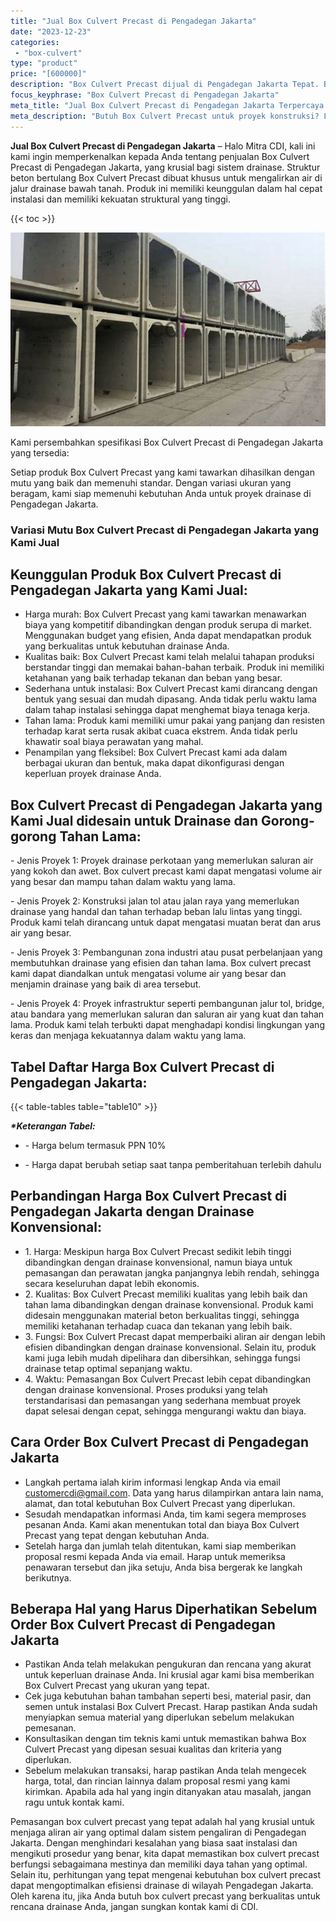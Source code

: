 ```yaml
---
title: "Jual Box Culvert Precast di Pengadegan Jakarta"
date: "2023-12-23"
categories:
 - "box-culvert"
type: "product"
price: "[600000]"
description: "Box Culvert Precast dijual di Pengadegan Jakarta Tepat. Box Culvert Precast unggulan untuk kebutuhan konstruksi dengan performa superior. Segera dapatkan informasi detail."
focus_keyphrase: "Box Culvert Precast di Pengadegan Jakarta"
meta_title: "Jual Box Culvert Precast di Pengadegan Jakarta Terpercaya - CDI"
meta_description: "Butuh Box Culvert Precast untuk proyek konstruksi? Layanan profesional kami siap membantu dengan kualitas premium. Klik untuk penawaran istimewa."
---
```


**Jual Box Culvert Precast di Pengadegan Jakarta** – Halo Mitra CDI, kali ini kami ingin memperkenalkan kepada Anda tentang penjualan Box Culvert Precast di Pengadegan Jakarta, yang krusial bagi sistem drainase. Struktur beton bertulang Box Culvert Precast dibuat khusus untuk mengalirkan air di jalur drainase bawah tanah. Produk ini memiliki keunggulan dalam hal cepat instalasi dan memiliki kekuatan struktural yang tinggi.

{{< toc >}}

![Jual Box Culvert Precast di Pengadegan Jakarta](/images/box-culvert/box-culvert-20.jpg)

Kami persembahkan spesifikasi Box Culvert Precast di Pengadegan Jakarta yang tersedia:

Setiap produk Box Culvert Precast yang kami tawarkan dihasilkan dengan mutu yang baik dan memenuhi standar. Dengan variasi ukuran yang beragam, kami siap memenuhi kebutuhan Anda untuk proyek drainase di Pengadegan Jakarta.

### Variasi Mutu Box Culvert Precast di Pengadegan Jakarta yang Kami Jual 

## Keunggulan Produk Box Culvert Precast di Pengadegan Jakarta yang Kami Jual:

*   Harga murah: Box Culvert Precast yang kami tawarkan menawarkan biaya yang kompetitif dibandingkan dengan produk serupa di market. Menggunakan budget yang efisien, Anda dapat mendapatkan produk yang berkualitas untuk kebutuhan drainase Anda.
*   Kualitas baik: Box Culvert Precast kami telah melalui tahapan produksi berstandar tinggi dan memakai bahan-bahan terbaik. Produk ini memiliki ketahanan yang baik terhadap tekanan dan beban yang besar.
*   Sederhana untuk instalasi: Box Culvert Precast kami dirancang dengan bentuk yang sesuai dan mudah dipasang. Anda tidak perlu waktu lama dalam tahap instalasi sehingga dapat menghemat biaya tenaga kerja.
*   Tahan lama: Produk kami memiliki umur pakai yang panjang dan resisten terhadap karat serta rusak akibat cuaca ekstrem. Anda tidak perlu khawatir soal biaya perawatan yang mahal.
*   Penampilan yang fleksibel: Box Culvert Precast kami ada dalam berbagai ukuran dan bentuk, maka dapat dikonfigurasi dengan keperluan proyek drainase Anda.

## Box Culvert Precast di Pengadegan Jakarta yang Kami Jual didesain untuk Drainase dan Gorong-gorong Tahan Lama:

\- Jenis Proyek 1: Proyek drainase perkotaan yang memerlukan saluran air yang kokoh dan awet. Box culvert precast kami dapat mengatasi volume air yang besar dan mampu tahan dalam waktu yang lama.

\- Jenis Proyek 2: Konstruksi jalan tol atau jalan raya yang memerlukan drainase yang handal dan tahan terhadap beban lalu lintas yang tinggi. Produk kami telah dirancang untuk dapat mengatasi muatan berat dan arus air yang besar.

\- Jenis Proyek 3: Pembangunan zona industri atau pusat perbelanjaan yang membutuhkan drainase yang efisien dan tahan lama. Box culvert precast kami dapat diandalkan untuk mengatasi volume air yang besar dan menjamin drainase yang baik di area tersebut.

\- Jenis Proyek 4: Proyek infrastruktur seperti pembangunan jalur tol, bridge, atau bandara yang memerlukan saluran dan saluran air yang kuat dan tahan lama. Produk kami telah terbukti dapat menghadapi kondisi lingkungan yang keras dan menjaga kekuatannya dalam waktu yang lama.

## Tabel Daftar Harga Box Culvert Precast di Pengadegan Jakarta:

{{< table-tables table="table10" >}}

**_\*Keterangan Tabel:_**

*   \- Harga belum termasuk PPN 10%

*   \- Harga dapat berubah setiap saat tanpa pemberitahuan terlebih dahulu

## Perbandingan Harga Box Culvert Precast di Pengadegan Jakarta dengan Drainase Konvensional:

*   1\. Harga: Meskipun harga Box Culvert Precast sedikit lebih tinggi dibandingkan dengan drainase konvensional, namun biaya untuk pemasangan dan perawatan jangka panjangnya lebih rendah, sehingga secara keseluruhan dapat lebih ekonomis.
*   2\. Kualitas: Box Culvert Precast memiliki kualitas yang lebih baik dan tahan lama dibandingkan dengan drainase konvensional. Produk kami didesain menggunakan material beton berkualitas tinggi, sehingga memiliki ketahanan terhadap cuaca dan tekanan yang lebih baik.
*   3\. Fungsi: Box Culvert Precast dapat memperbaiki aliran air dengan lebih efisien dibandingkan dengan drainase konvensional. Selain itu, produk kami juga lebih mudah dipelihara dan dibersihkan, sehingga fungsi drainase tetap optimal sepanjang waktu.
*   4\. Waktu: Pemasangan Box Culvert Precast lebih cepat dibandingkan dengan drainase konvensional. Proses produksi yang telah terstandarisasi dan pemasangan yang sederhana membuat proyek dapat selesai dengan cepat, sehingga mengurangi waktu dan biaya.

## Cara Order Box Culvert Precast di Pengadegan Jakarta

*   Langkah pertama ialah kirim informasi lengkap Anda via email customercdi@gmail.com. Data yang harus dilampirkan antara lain nama, alamat, dan total kebutuhan Box Culvert Precast yang diperlukan.
*   Sesudah mendapatkan informasi Anda, tim kami segera memproses pesanan Anda. Kami akan menentukan total dan biaya Box Culvert Precast yang tepat dengan kebutuhan Anda.
*   Setelah harga dan jumlah telah ditentukan, kami siap memberikan proposal resmi kepada Anda via email. Harap untuk memeriksa penawaran tersebut dan jika setuju, Anda bisa bergerak ke langkah berikutnya.

## Beberapa Hal yang Harus Diperhatikan Sebelum Order Box Culvert Precast di Pengadegan Jakarta

*   Pastikan Anda telah melakukan pengukuran dan rencana yang akurat untuk keperluan drainase Anda. Ini krusial agar kami bisa memberikan Box Culvert Precast yang ukuran yang tepat.
*   Cek juga kebutuhan bahan tambahan seperti besi, material pasir, dan semen untuk instalasi Box Culvert Precast. Harap pastikan Anda sudah menyiapkan semua material yang diperlukan sebelum melakukan pemesanan.
*   Konsultasikan dengan tim teknis kami untuk memastikan bahwa Box Culvert Precast yang dipesan sesuai kualitas dan kriteria yang diperlukan.
*   Sebelum melakukan transaksi, harap pastikan Anda telah mengecek harga, total, dan rincian lainnya dalam proposal resmi yang kami kirimkan. Apabila ada hal yang ingin ditanyakan atau masalah, jangan ragu untuk kontak kami.

Pemasangan box culvert precast yang tepat adalah hal yang krusial untuk menjaga aliran air yang optimal dalam sistem pengaliran di Pengadegan Jakarta. Dengan menghindari kesalahan yang biasa saat instalasi dan mengikuti prosedur yang benar, kita dapat memastikan box culvert precast berfungsi sebagaimana mestinya dan memiliki daya tahan yang optimal. Selain itu, perhitungan yang tepat mengenai kebutuhan box culvert precast dapat mengoptimalkan efisiensi drainase di wilayah Pengadegan Jakarta. Oleh karena itu, jika Anda butuh box culvert precast yang berkualitas untuk rencana drainase Anda, jangan sungkan kontak kami di CDI.